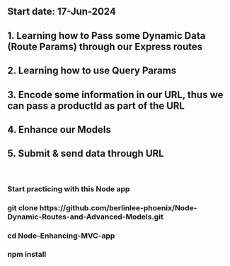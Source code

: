 <h2>Start date: 17-Jun-2024</h2>
<h2>1. Learning how to Pass some Dynamic Data (Route Params) through our Express routes</h2>
<h2>2. Learning how to use Query Params</h2>
<h2>3. Encode some information in our URL, thus we can pass a productId as part of the URL</h2>
<h2>4. Enhance our Models</h2>
<h2>5. Submit & send data through URL</h2>
<br>
<h3>Start practicing with this Node app</h3>
<h3>git clone https://github.com/berlinlee-phoenix/Node-Dynamic-Routes-and-Advanced-Models.git</h3>
<h3>cd Node-Enhancing-MVC-app</h3>
<h3>npm install</h3>
